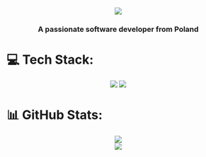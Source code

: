 <h1 align="center">
    <img src="https://readme-typing-svg.herokuapp.com/?font=Righteous&size=35&center=true&vCenter=true&width=500&height=70&duration=4000&lines=Hi+There!+👋;+I'm+Jakub+Budziński!;" />
</h1>
<h3 align="center">A passionate software developer from Poland</h3>

<h1>💻 Tech Stack:</h1>

<div align="center">
    <img src="https://skillicons.dev/icons?i=html,css,javascript,typescript,angular,react,flutter,scss,bootstrap" />
    <img src="https://skillicons.dev/icons?i=dotnet,cs,python,dart,git,gitlab,godot,blender" /><br>
</div>

<h1>📊 GitHub Stats:</h1>

<div align="center">
<img src="https://github-readme-streak-stats.herokuapp.com/?user=Artemo01&theme=dark&hide_border=false" /> <br/>
<img src="https://github-readme-stats.vercel.app/api/top-langs/?username=Artemo01&theme=dark&hide_border=false&include_all_commits=false&count_private=false&layout=compact" />
</div>
